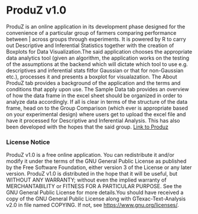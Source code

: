 # ProduZ v1.0
ProduZ is an online application in its development phase designed for the convenience of a particular group of farmers comparing performance between | across groups through experiments. It is powered by R to carry out Descriptive and Inferential Statistics together with the creation of Boxplots for Data Visualization.The said application chooses the appropriate data analytics tool (given an algorithm, the application works on the testing of the assumptions at the backend which will dictate which tool to use e.g. descriptives and inferential stats fitfor Gaussian or that for non-Gaussian etc.), processes it  and presents a boxplot for visualazation. The About ProduZ tab provides a background of the application and the terms and conditions that apply upon use. The Sample Data tab provides an overview of how the data frame in the excel sheet should be organized in order to analyze data accordingly. If all is clear in terms of the structure of the data frame, head on to the Group Comparison (which ever is appropriate based on your experimental design) where users get to upload the excel file and have it processed for Descriptive and Inferential Analysis. This has also been developed with the hopes that the said group. 
[Link to Produz](www.pghilado.shinyapps.io/produz/)

### License Notice
ProduZ v1.0 is a free online application. You can redistribute it and/or modify
it under the terms of the GNU General Public License as published by the Free Software Foundation, either version 3 of the License or any later version. ProduZ v1.0 is distributed in the hope that it will be useful, but WITHOUT ANY WARRANTY; without even the implied warranty of MERCHANTABILITY or FITNESS FOR A PARTICULAR PURPOSE. See the GNU General Public License for more details.You should have received a copy of the GNU General Public License along with GTexac-Text-Analysis v2.0 in file named COPYING. If not, see <https://www.gnu.org/licenses/>.
